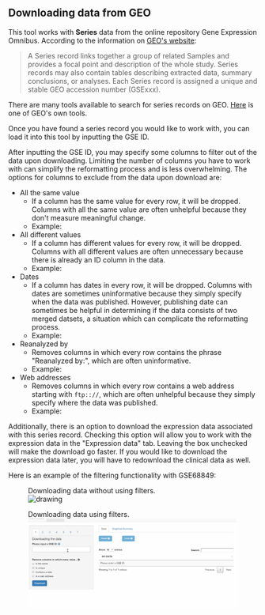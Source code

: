 ## Downloading data from GEO

This tool works with **Series** data from the online repository Gene Expression Omnibus. According to the information on [GEO's website](https://www.ncbi.nlm.nih.gov/geo/info/overview.html):

> A Series record links together a group of related Samples and provides a focal point and description of the whole study. Series records may also contain tables describing extracted data, summary conclusions, or analyses. Each Series record is assigned a unique and stable GEO accession number (GSExxx).

There are many tools available to search for series records on GEO. [Here](https://www.ncbi.nlm.nih.gov/gds/) is one of GEO's own tools.

Once you have found a series record you would like to work with, you can load it into this tool by inputting the GSE ID.

After inputting the GSE ID, you may specify some columns to filter out of the data upon downloading. Limiting the number of columns you have to work with can simplify the reformatting process and is less overwhelming. The options for columns to exclude from the data upon download are:

* All the same value
    + If a column has the same value for every row, it will be dropped. Columns with all the same value are often unhelpful because they don't measure meaningful change.
    + Example: 
* All different values
    + If a column has different values for every row, it will be dropped. Columns with all different values are often unnecessary because there is already an ID column in the data. 
    + Example: 
* Dates
    + If a column has dates in every row, it will be dropped. Columns with dates are sometimes uninformative because they simply specify when the data was published. However, publishing date can sometimes be helpful in determining if the data consists of two merged datsets, a situation which can complicate the reformatting process.
    + Example:
* Reanalyzed by
    + Removes columns in which every row contains the phrase "Reanalyzed by:", which are often uninformative.
    + Example:
* Web addresses
    + Removes columns in which every row contains a web address starting with `ftp:://`, which are often unhelpful because they simply specify where the data was published.
    + Example:
  
Additionally, there is an option to download the expression data associated with this series record. Checking this option will allow you to work with the expression data in the "Expression data" tab. Leaving the box unchecked will make the download go faster. If you would like to download the expression data later, you will have to redownload the clinical data as well.

Here is an example of the filtering functionality with GSE68849:

<figure>
  <figcaption>Downloading data without using filters.</figcaption>
  <img src="download_example_no_filter.gif" alt="drawing" width="650"/>
</figure>

<figure>
  <figcaption>Downloading data using filters.</figcaption>
  <img src="download_example_with_filter.gif" alt="drawing" width="650"/>
</figure>